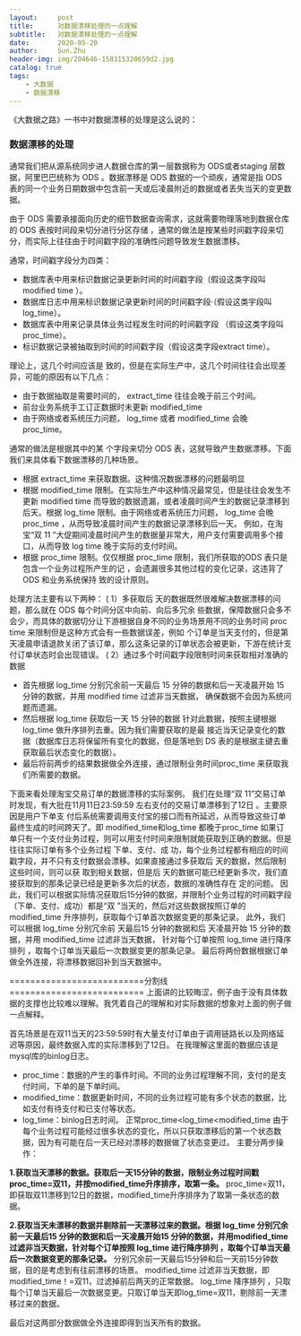 ```yaml
---
layout:     post
title:      对数据漂移处理的一点理解
subtitle:   对数据漂移处理的一点理解
date:       2020-05-20
author:     Sun.Zhu
header-img: img/204646-158315320659d2.jpg
catalog: true
tags:
    - 大数据
    - 数据漂移
---
```


《大数据之路》一书中对数据漂移的处理是这么说的：
### 数据漂移的处理
通常我们把从源系统同步进人数据仓库的第一层数据称为 ODS或者staging 层数据，阿里巴巴统称为 ODS 。数据漂移是 ODS 数据的一个顽疾，通常是指 ODS 表的同一个业务日期数据中包含前一天或后凌晨附近的数据或者丢失当天的变更数据。

由于 ODS 需要承接面向历史的细节数据查询需求，这就需要物理落地到数据仓库的 ODS 表按时间段来切分进行分区存储 ，通常的做法是按某些时间戳字段来切分，而实际上往往由于时间戳字段的准确性问题导致发生数据漂移。

通常，时间戳字段分为四类：
- 数据库表中用来标识数据记录更新时间的时间戳字段（假设这类字段叫 modified time ）。
- 数据库日志中用来标识数据记录更新时间的时间戳字段·（假设这类宇段叫 log_time）。
- 数据库表中用来记录具体业务过程发生时间的时间戳字段 （假设这类字段叫 proc_time）。
- 标识数据记录被抽取到时间的时间戳字段（假设这类字段extract time）。

理论上，这几个时间应该是 致的，但是在实际生产中，这几个时间往往会出现差异，可能的原因有以下几点：
- 由于数据抽取是需要时间的， extract_time 往往会晚于前三个时间。
- 前台业务系统手工订正数据时未更新 modified_time
- 由于网络或者系统压力问题， log_time 或者 modified_time 会晚proc_time。

通常的做法是根据其中的某 个字段来切分 ODS 表，这就导致产生数据漂移。下面我们来具体看下数据漂移的几种场景。
- 根据 extract_time 来获取数据。这种情况数据漂移的问题最明显
- 根据 modified_time 限制。在实际生产中这种情况最常见，但是往往会发生不更新 modified time 而导致的数据遗漏，或者凌晨时间产生的数据记录漂移到后天。根据 log_time 限制。由于网络或者系统压力问题， log_time 会晚proc_time ，从而导致凌晨时间产生的数据记录漂移到后一天。
例如，在淘宝“双 11 ”大促期间凌晨时间产生的数据量非常大，用户支付需要调用多个接口，从而导致 log time 晚于实际的支付时间。
- 根据 proc_time 限制。仅仅根据 proc_time 限制，我们所获取的ODS 表只是包含一个业务过程所产生的记 ，会遗漏很多其他过程的变化记录，这违背了 ODS 和业务系统保持 致的设计原则。

处理方法主要有以下两种：
( 1）多获取后 天的数据既然很难解决数据漂移的问题，那么就在 ODS 每个时间分区中向前、向后多冗余 些数据，保障数据只会多不会少，而具体的数据切分让下游根据自身不同的业务场景用不同的业务时间 proc time 来限制但是这种方式会有一些数据误差，例如 个订单是当天支付的，但是第天凌晨申请退款关闭了该订单，那么这条记录的订单状态会被更新，下游在统计支付订单状态时会出现错误。
( 2）通过多个时间戳字段限制时间来获取相对准确的数据
- 首先根据 log_time 分别冗余前一天最后 15 分钟的数据和后一天凌晨开始 15 分钟的数据，并用 modified time 过滤非当天数据，
确保数据不会因为系统问题而遗漏。
- 然后根据 log_time 获取后一天 15 分钟的数据 针对此数据，按照主键根据 log_time 做升序排列去重。因为我们需要获取的是最
接近当天记录变化的数据（数据库日志将保留所有变化的数据，但是落地到 DS 表的是根据主键去重获取最后状态变化的数据）。
- 最后将前两步的结果数据做全外连接，通过限制业务时间proc_time 来获取我们所需要的数据。

下面来看处理淘宝交易订单的数据漂移的实际案例。
我们在处理“双 11”交易订单时发现，有大批在11月11日23:59:59 左右支付的交易订单漂移到了12日 。主要原因是用户下单支
付后系统需要调用支付宝的接口而有所延迟，从而导致这些订单最终生成的时间跨天了。即 modified_time和log_time 都晚于proc_time
如果订单只有一个支付业务过程，则可以用支付时间来限制就能获取到正确的数据。但是往往实际订单有多个业务过程 下单、支付、成
功，每个业务过程都有相应的时间戳字段，并不只有支付数据会漂移。如果直接通过多获取后 天的数据，然后限制这些时间，则可以获
取到相关数据，但是后 天的数据可能已经更新多次，我们直接获取到的那条记录已经是更新多次后的状态，数据的准确性存在 定的问题。
因此，我们可以根据实际情况获取后15分钟的数据，并限制个业务过程的时间戳字段（下单、支付、成功）都是“双 ”当天的，然后对这些数据按照订单的 modified_time 升序排列，获取每个订单首次数据变更的那条记录。
此外，我们可以根据 log_time 分别冗余前 天最后15 分钟的数据和后 天凌晨开始 15 分钟的数据，并用 modified_time 过滤非当天数据，
针对每个订单按照 log_time 进行降序排列 ，取每个订单当天最后一次数据变更的那条记录。
最后将两份数据根据订单做全外连接，将漂移数据回补到当天数据中。

==========================分割线==========================
上面讲的比较晦涩，例子由于没有具体数据的支撑也比较难以理解。我凭着自己的理解和对实际数据的想象对上面的例子做一点解释。

首先场景是在双11当天的23:59:59时有大量支付订单由于调用链路长以及网络延迟等原因，最终数据入库的实际漂移到了12日。
在我理解这里面的数据应该是mysql库的binlog日志。
- proc_time：数据的产生的事件时间。不同的业务过程理解不同，支付的是支付时间，下单的是下单时间。
- modified_time：数据更新时间，不同的业务过程可能有多个状态的数据，比如支付有待支付和已支付等状态。
- log_time：binlog日志时间。
正常proc_time<log_time<modified_time
由于每个业务过程可能经过很多状态的变化，所以只获取漂移后的第一个状态数据，因为有可能在后一天已经对漂移的数据做了状态变更过。
主要分两步操作：

**1.获取当天漂移的数据。获取后一天15分钟的数据，限制业务过程时间戳proc_time=双11，并按modified_time升序排序，取第一条。**
proc_time=双11，即获取双11漂移到12日的数据，modified_time升序排序为了取第一条状态的数据。

**2.获取当天未漂移的数据并剔除前一天漂移过来的数据。根据 log_time 分别冗余前一天最后15 分钟的数据和后一天凌晨开始15 分钟的数据，并用modified_time 过滤非当天数据，针对每个订单按照 log_time 进行降序排列 ，取每个订单当天最后一次数据变更的那条记录。**
分别冗余前一天最后15分钟和后一天前15分钟数据，目的是考虑到有往前漂移的场景。
modified_time 过滤非当天数据，即modified_time！=双11，过滤掉前后两天的正常数据。
log_time 降序排列 ，只取每个订单当天最后一次数据变更。只取订单当天即log_time=双11，剔除前一天漂移过来的数据。

最后对这两部分数据做全外连接即得到当天所有的数据。
